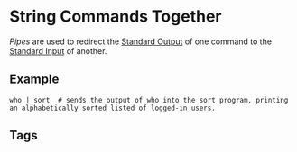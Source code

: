 # String Commands Together

*Pipes* are used to redirect the [Standard Output](../202305212216/README.md) of one command to the [Standard Input](../202305212202/README.md) of another.  

## Example
```
who | sort  # sends the output of who into the sort program, printing an alphabetically sorted listed of logged-in users.  
```

## Tags
